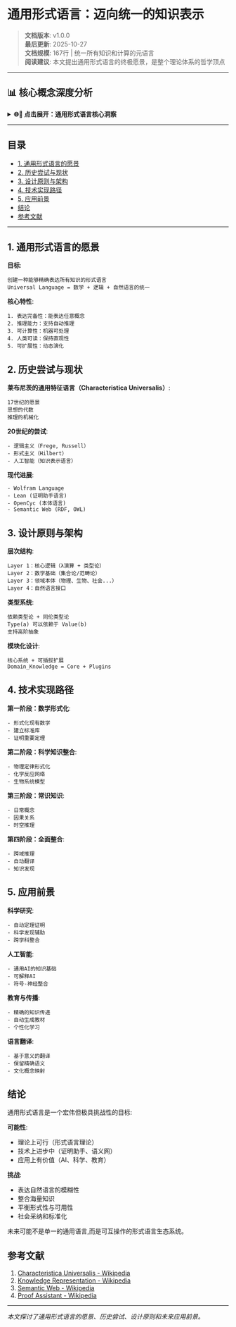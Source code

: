 # 通用形式语言：迈向统一的知识表示

> **文档版本**: v1.0.0  
> **最后更新**: 2025-10-27  
> **文档规模**: 167行 | 统一所有知识和计算的元语言  
> **阅读建议**: 本文提出通用形式语言的终极愿景，是整个理论体系的哲学顶点

---

## 📊 核心概念深度分析

<details>
<summary><b>🌐📝 点击展开：通用形式语言核心洞察</b></summary>

**终极洞察**: 通用形式语言：统一数学+逻辑+自然语言的终极愿景。历史尝试：①莱布尼茨Characteristica Universalis（17世纪）：普遍符号系统②弗雷格Begriffsschrift（1879）：概念文字③罗素Principia Mathematica（1910）：逻辑主义④Esperanto（1887）：人工语言⑤Lojban（1987）：逻辑语言。现代进展：①Lean/Coq：数学形式化②Wolfram Language：计算知识引擎③知识图谱：语义互联④LLM：自然语言理解。设计原则：①表达完备性：所有知识可表达②计算性：可机器处理③组合性：模块化构建④可学习性：人类可掌握⑤可扩展性：持续演化。架构愿景：①基础层：类型论+λ演算②语义层：知识图谱+本体论③自然层：可控自然语言生成④应用层：领域特定语言DSL。应用：跨学科交流、AI理解、自动定理证明、全球知识库。挑战：歧义消解、语境依赖、隐喻理解。关键：完美通用语言可能是乌托邦，但不断逼近是有价值的。

</details>

---

## 目录

- [1. 通用形式语言的愿景](#1-通用形式语言的愿景)
- [2. 历史尝试与现状](#2-历史尝试与现状)
- [3. 设计原则与架构](#3-设计原则与架构)
- [4. 技术实现路径](#4-技术实现路径)
- [5. 应用前景](#5-应用前景)
- [结论](#结论)
- [参考文献](#参考文献)

---

## 1. 通用形式语言的愿景

**目标**:
```
创建一种能够精确表达所有知识的形式语言
Universal Language = 数学 + 逻辑 + 自然语言的统一
```

**核心特性**:
```
1. 表达完备性：能表达任意概念
2. 推理能力：支持自动推理
3. 可计算性：机器可处理
4. 人类可读：保持直观性
5. 可扩展性：动态演化
```

## 2. 历史尝试与现状

**莱布尼茨的通用特征语言（Characteristica Universalis）**:
```
17世纪的愿景
思想的代数
推理的机械化
```

**20世纪的尝试**:
```
- 逻辑主义（Frege, Russell）
- 形式主义（Hilbert）
- 人工智能（知识表示语言）
```

**现代进展**:
```
- Wolfram Language
- Lean (证明助手语言)
- OpenCyc (本体语言)
- Semantic Web (RDF, OWL)
```

## 3. 设计原则与架构

**层次结构**:
```
Layer 1：核心逻辑（λ演算 + 类型论）
Layer 2：数学基础（集合论/范畴论）
Layer 3：领域本体（物理、生物、社会...）
Layer 4：自然语言接口
```

**类型系统**:
```
依赖类型论 + 同伦类型论
Type(a) 可以依赖于 Value(b)
支持高阶抽象
```

**模块化设计**:
```
核心系统 + 可插拔扩展
Domain_Knowledge = Core + Plugins
```

## 4. 技术实现路径

**第一阶段：数学形式化**:
```
- 形式化现有数学
- 建立标准库
- 证明重要定理
```

**第二阶段：科学知识整合**:
```
- 物理定律形式化
- 化学反应网络
- 生物系统模型
```

**第三阶段：常识知识**:
```
- 日常概念
- 因果关系
- 时空推理
```

**第四阶段：全面整合**:
```
- 跨域推理
- 自动翻译
- 知识发现
```

## 5. 应用前景

**科学研究**:
```
- 自动定理证明
- 科学发现辅助
- 跨学科整合
```

**人工智能**:
```
- 通用AI的知识基础
- 可解释AI
- 符号-神经整合
```

**教育与传播**:
```
- 精确的知识传递
- 自动生成教材
- 个性化学习
```

**语言翻译**:
```
- 基于意义的翻译
- 保留精确语义
- 文化概念映射
```

## 结论

通用形式语言是一个宏伟但极具挑战性的目标:

**可能性**:
- 理论上可行（形式语言理论）
- 技术上进步中（证明助手、语义网）
- 应用上有价值（AI、科学、教育）

**挑战**:
- 表达自然语言的模糊性
- 整合海量知识
- 平衡形式性与可用性
- 社会采纳和标准化

未来可能不是单一的通用语言,而是可互操作的形式语言生态系统。

## 参考文献

1. [Characteristica Universalis - Wikipedia](https://en.wikipedia.org/wiki/Characteristica_universalis)
2. [Knowledge Representation - Wikipedia](https://en.wikipedia.org/wiki/Knowledge_representation_and_reasoning)
3. [Semantic Web - Wikipedia](https://en.wikipedia.org/wiki/Semantic_Web)
4. [Proof Assistant - Wikipedia](https://en.wikipedia.org/wiki/Proof_assistant)

---

*本文探讨了通用形式语言的愿景、历史尝试、设计原则和未来应用前景。*

